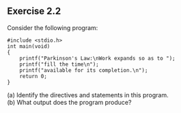 ## Exercise 2.2
Consider the following program:
```
#include <stdio.h>
int main(void)
{
    printf("Parkinson's Law:\nWork expands so as to ");
    printf("fill the time\n");
    printf("available for its completion.\n");
    return 0;
}
```
(a) Identify the directives and statements in this program.</br>
(b) What output does the program produce?